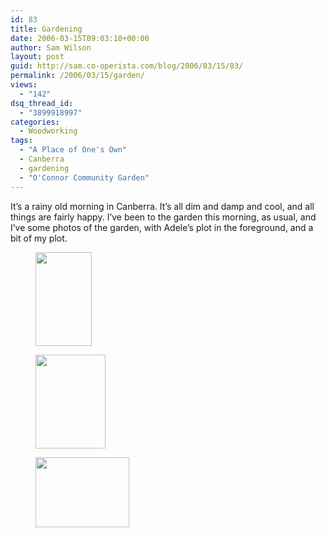 ```yaml
---
id: 83
title: Gardening
date: 2006-03-15T09:03:10+00:00
author: Sam Wilson
layout: post
guid: http://sam.co-operista.com/blog/2006/03/15/83/
permalink: /2006/03/15/garden/
views:
  - "142"
dsq_thread_id:
  - "3899918997"
categories:
  - Woodworking
tags:
  - "A Place of One's Own"
  - Canberra
  - gardening
  - "O'Connor Community Garden"
---
```

It&#8217;s a rainy old morning in Canberra. It&#8217;s all dim and damp and cool, and all things are fairly happy. I&#8217;ve been to the garden this morning, as usual, and I&#8217;ve some photos of the garden, with Adele&#8217;s plot in the foreground, and a bit of my plot.

<div id='gallery-1' class='gallery galleryid-83 gallery-columns-3 gallery-size-thumbnail'>
  <figure class='gallery-item'> 
  
  <div class='gallery-icon portrait'>
    <a href='https://samwilson.id.au/2006/03/15/garden/broadbeans-growning/'><img width="90" height="150" src="https://samwilson.id.au/wp-content/uploads/2006/03/dscn0560.jpg" class="attachment-thumbnail size-thumbnail" alt="" /></a>
  </div></figure><figure class='gallery-item'> 
  
  <div class='gallery-icon portrait'>
    <a href='https://samwilson.id.au/2006/03/15/garden/a-bit-of-my-plot/'><img width="112" height="150" src="https://samwilson.id.au/wp-content/uploads/2006/03/dscn0556.jpg" class="attachment-thumbnail size-thumbnail" alt="" /></a>
  </div></figure><figure class='gallery-item'> 
  
  <div class='gallery-icon landscape'>
    <a href='https://samwilson.id.au/2006/03/15/garden/the-garden-with-adeles-plot-in-the-foreground/'><img width="150" height="112" src="https://samwilson.id.au/wp-content/uploads/2006/03/dscn0558.jpg" class="attachment-thumbnail size-thumbnail" alt="" /></a>
  </div></figure>
</div>